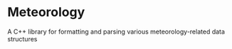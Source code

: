 Meteorology
===========

A C++ library for formatting and parsing various meteorology-related data structures

